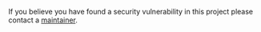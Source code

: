 If you believe you have found a security vulnerability in this project please contact a [maintainer](https://github.com/ohduran).
